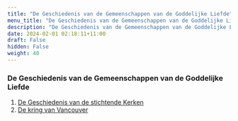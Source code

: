 ```yaml
---
title: "De Geschiedenis van de Gemeenschappen van de Goddelijke Liefde"
menu_title: "De Geschiedenis van de Gemeenschappen van de Goddelijke Liefde"
description: "De Geschiedenis van de Gemeenschappen van de Goddelijke Liefde"
date: 2024-02-01 02:18:11+11:00
draft: False
hidden: False
weight: 40
---
```

### De Geschiedenis van de Gemeenschappen van de Goddelijke Liefde

1. [De Geschiedenis van de stichtende Kerken](/10-nl-divine-love-community/10-4-nl-history-of-dl-communities/10-4-1-nl-history-of-founding-churches/)
2. [De kring van Vancouver](/10-nl-divine-love-community/10-4-nl-history-of-dl-communities/10-4-2-nl-vancouver-circle/)
